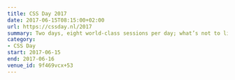 ```yaml
---
title: CSS Day 2017
date: 2017-06-15T08:15:00+02:00
url: https://cssday.nl/2017
summary: Two days, eight world-class sessions per day; what’s not to like?
category:
- CSS Day
start: 2017-06-15
end: 2017-06-16
venue_id: 9f469vcx+53
---
```


